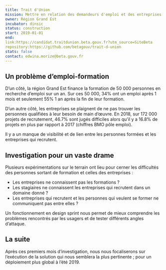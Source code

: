 ```yaml
---
title: Trait d'Union
mission: Mettre en relation des demandeurs d'emploi et des entreprises de la région Grand Est autour d'un projet de formation
owner: Région Grand Est
incubator: dinsic
status: construction
start: 2019-01-01
end:
link:https://candidat.traitdunion.beta.gouv.fr?utm_source=SiteBeta
repository:https://github.com/betagouv/trait-d-union
stats: false
contact: edwina.morize@beta.gouv.fr
---
```


## Un problème d’emploi-formation

D’un côté, la région Grand Est finance la formation de 50 000 personnes en recherche d’emploi sur un an. Sur ces 50 000, 34% ont un emploi après 1 mois et seulement 55% 1 an après la fin de leur formation.

D’un autre côté, les entreprises se plaignent de ne pas trouver les personnes qualifiées à leur besoin de main d’œuvre. En 2018, sur 172 000 projets de recrutement, 46.7% sont jugés difficiles alors qu’il y a 16.8% de projets en plus par rapport à 2017 (chiffres BMO pôle emploi).

Il y a un manque de visibilité et de lien entre les personnes formées et les entreprises qui recrutent.

## Investigation pour un vaste drame

Plusieurs expérimentations sur le terrain ont lieu pour cerner les difficultés des personnes sortant de formation et celles des entreprises :
- Les entreprises ne connaissent pas les formations ?
- Les stagiaires ne connaissent les entreprises qui recrutent dans un domaine donné ?
- Les entreprises qui recrutent et les personnes qui veulent se former ne communiquent pas entre elles ?

Un fonctionnement en design sprint nous permet de mieux comprendre les problèmes rencontrés par les usagers et de tester différents angles d’attaque.

## La suite

Après ces premiers mois d’investigation, nous nous focaliserons sur l’exécution de la solution qui nous semblera la plus pertinente ; pour un déploiement plus global à l’été 2019.

